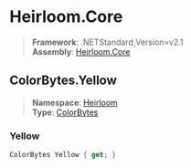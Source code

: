 # Heirloom.Core

> **Framework**: .NETStandard,Version=v2.1  
> **Assembly**: [Heirloom.Core][0]  

## ColorBytes.Yellow

> **Namespace**: [Heirloom][0]  
> **Type**: [ColorBytes][1]  

### Yellow

```cs
ColorBytes Yellow { get; }
```

[0]: ../Heirloom.Core.md
[1]: Heirloom.ColorBytes.md
